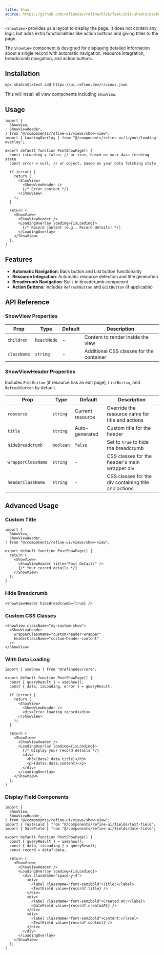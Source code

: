```yaml
---
title: Show
source: https://github.com/refinedev/refine/blob/feat/init-shadcn/packages/refine-ui/registry/new-york/refine-ui/views/show-view.tsx
---
```


`<ShowView>` provides us a layout to display the page. It does not contain any logic but adds extra functionalities like action buttons and giving titles to the page.

The `ShowView` component is designed for displaying detailed information about a single record with automatic navigation, resource integration, breadcrumb navigation, and action buttons.

## Installation

```bash
npx shadcn@latest add https://ui.refine.dev/r/views.json
```

This will install all view components including `ShowView`.

## Usage

```tsx
import {
  ShowView,
  ShowViewHeader,
} from "@/components/refine-ui/views/show-view";
import { LoadingOverlay } from "@/components/refine-ui/layout/loading-overlay";

export default function PostShowPage() {
  const isLoading = false; // or true, based on your data fetching state
  const error = null; // or object, based on your data fetching state

  if (error) {
    return (
      <ShowView>
        <ShowViewHeader />
        {/* Error content */}
      </ShowView>
    );
  }

  return (
    <ShowView>
      <ShowViewHeader />
      <LoadingOverlay loading={isLoading}>
        {/* Record content (e.g., Record details) */}
      </LoadingOverlay>
    </ShowView>
  );
}
```

## Features

- **Automatic Navigation**: Back button and List button functionality
- **Resource Integration**: Automatic resource detection and title generation
- **Breadcrumb Navigation**: Built-in breadcrumb component
- **Action Buttons**: Includes `RefreshButton` and `EditButton` (if applicable)

## API Reference

### ShowView Properties

| Prop        | Type        | Default | Description                              |
| ----------- | ----------- | ------- | ---------------------------------------- |
| `children`  | `ReactNode` | -       | Content to render inside the view        |
| `className` | `string`    | -       | Additional CSS classes for the container |

### ShowViewHeader Properties

Includes `EditButton` (if resource has an edit page), `ListButton`, and `RefreshButton` by default.

| Prop               | Type      | Default          | Description                                          |
| ------------------ | --------- | ---------------- | ---------------------------------------------------- |
| `resource`         | `string`  | Current resource | Override the resource name for title and actions     |
| `title`            | `string`  | Auto-generated   | Custom title for the header                          |
| `hideBreadcrumb`   | `boolean` | `false`          | Set to `true` to hide the breadcrumb                 |
| `wrapperClassName` | `string`  | -                | CSS classes for the header's main wrapper div        |
| `headerClassName`  | `string`  | -                | CSS classes for the div containing title and actions |

## Advanced Usage

### Custom Title

```tsx
import {
  ShowView,
  ShowViewHeader,
} from "@/components/refine-ui/views/show-view";

export default function PostShowPage() {
  return (
    <ShowView>
      <ShowViewHeader title="Post Details" />
      {/* Your record details */}
    </ShowView>
  );
}
```

### Hide Breadcrumb

```tsx
<ShowViewHeader hideBreadcrumb={true} />
```

### Custom CSS Classes

```tsx
<ShowView className="my-custom-show">
  <ShowViewHeader
    wrapperClassName="custom-header-wrapper"
    headerClassName="custom-header-content"
  />
</ShowView>
```

### With Data Loading

```tsx
import { useShow } from "@refinedev/core";

export default function PostShowPage() {
  const { queryResult } = useShow();
  const { data, isLoading, error } = queryResult;

  if (error) {
    return (
      <ShowView>
        <ShowViewHeader />
        <div>Error loading record</div>
      </ShowView>
    );
  }

  return (
    <ShowView>
      <ShowViewHeader />
      <LoadingOverlay loading={isLoading}>
        {/* Display your record details */}
        <div>
          <h3>{data?.data.title}</h3>
          <p>{data?.data.content}</p>
        </div>
      </LoadingOverlay>
    </ShowView>
  );
}
```

### Display Field Components

```tsx
import {
  ShowView,
  ShowViewHeader,
} from "@/components/refine-ui/views/show-view";
import { TextField } from "@/components/refine-ui/fields/text-field";
import { DateField } from "@/components/refine-ui/fields/date-field";

export default function PostShowPage() {
  const { queryResult } = useShow();
  const { data, isLoading } = queryResult;
  const record = data?.data;

  return (
    <ShowView>
      <ShowViewHeader />
      <LoadingOverlay loading={isLoading}>
        <div className="space-y-4">
          <div>
            <label className="font-semibold">Title:</label>
            <TextField value={record?.title} />
          </div>
          <div>
            <label className="font-semibold">Created At:</label>
            <DateField value={record?.createdAt} />
          </div>
          <div>
            <label className="font-semibold">Content:</label>
            <TextField value={record?.content} />
          </div>
        </div>
      </LoadingOverlay>
    </ShowView>
  );
}
```
